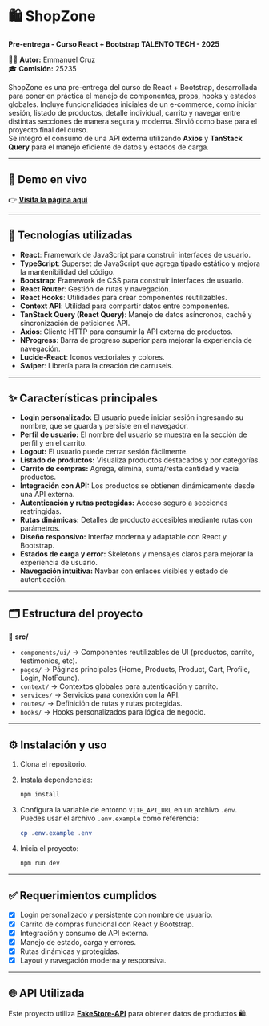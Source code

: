 # 🛍️ ShopZone

**Pre-entrega - Curso React + Bootstrap TALENTO TECH - 2025**

👨‍💻 **Autor:** Emmanuel Cruz  
🎓 **Comisión:** 25235

ShopZone es una pre-entrega del curso de React + Bootstrap, desarrollada para poner en práctica el manejo de componentes, props, hooks y estados globales. Incluye funcionalidades iniciales de un e-commerce, como iniciar sesión, listado de productos, detalle individual, carrito y navegar entre distintas secciones de manera segura y moderna. Sirvió como base para el proyecto final del curso.  
Se integró el consumo de una API externa utilizando **Axios** y **TanStack Query** para el manejo eficiente de datos y estados de carga.

---

## 🚀 Demo en vivo

👉 [**Visita la página aquí**](https://shop-zone-ecommerce.vercel.app/)

---

## 🧰 Tecnologías utilizadas

* **React**: Framework de JavaScript para construir interfaces de usuario.
* **TypeScript**: Superset de JavaScript que agrega tipado estático y mejora la mantenibilidad del código.
* **Bootstrap**: Framework de CSS para construir interfaces de usuario.
* **React Router**: Gestión de rutas y navegación.
* **React Hooks**: Utilidades para crear componentes reutilizables.
* **Context API**: Utilidad para compartir datos entre componentes.
* **TanStack Query (React Query)**: Manejo de datos asíncronos, caché y sincronización de peticiones API.
* **Axios**: Cliente HTTP para consumir la API externa de productos.
* **NProgress**: Barra de progreso superior para mejorar la experiencia de navegación.
* **Lucide-React**: Iconos vectoriales y colores.
* **Swiper**: Librería para la creación de carrusels.

---

## ✨ Características principales

* **Login personalizado:** El usuario puede iniciar sesión ingresando su nombre, que se guarda y persiste en el navegador.
* **Perfil de usuario:** El nombre del usuario se muestra en la sección de perfil y en el carrito.
* **Logout:** El usuario puede cerrar sesión fácilmente.
* **Listado de productos:** Visualiza productos destacados y por categorías.
* **Carrito de compras:** Agrega, elimina, suma/resta cantidad y vacía productos.
* **Integración con API:** Los productos se obtienen dinámicamente desde una API externa.
* **Autenticación y rutas protegidas:** Acceso seguro a secciones restringidas.
* **Rutas dinámicas:** Detalles de producto accesibles mediante rutas con parámetros.
* **Diseño responsivo:** Interfaz moderna y adaptable con React y Bootstrap.
* **Estados de carga y error:** Skeletons y mensajes claros para mejorar la experiencia de usuario.
* **Navegación intuitiva:** Navbar con enlaces visibles y estado de autenticación.

---

## 🗂️ Estructura del proyecto

📁 **src/**

* `components/ui/` → Componentes reutilizables de UI (productos, carrito, testimonios, etc).
* `pages/` → Páginas principales (Home, Products, Product, Cart, Profile, Login, NotFound).
* `context/` → Contextos globales para autenticación y carrito.
* `services/` → Servicios para conexión con la API.
* `routes/` → Definición de rutas y rutas protegidas.
* `hooks/` → Hooks personalizados para lógica de negocio.

---

## ⚙️ Instalación y uso

1. Clona el repositorio.
2. Instala dependencias:

   ```powershell
   npm install
   ```
3. Configura la variable de entorno `VITE_API_URL` en un archivo `.env`. Puedes usar el archivo `.env.example` como referencia:

   ```powershell
   cp .env.example .env
   ```
4. Inicia el proyecto:

   ```powershell
   npm run dev
   ```

---

## ✅ Requerimientos cumplidos

* [x] Login personalizado y persistente con nombre de usuario.
* [x] Carrito de compras funcional con React y Bootstrap.
* [x] Integración y consumo de API externa.
* [x] Manejo de estado, carga y errores.
* [x] Rutas dinámicas y protegidas.
* [x] Layout y navegación moderna y responsiva.

---

## 🌐 API Utilizada

Este proyecto utiliza [**FakeStore-API**](https://fakestoreapi.com/) para obtener datos de productos 🛍️.
